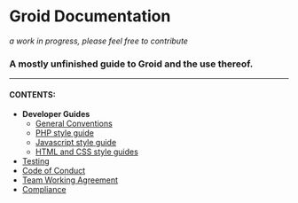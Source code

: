 # Groid Documentation

*a work in progress, please feel free to contribute*

### A mostly unfinished guide to Groid and the use thereof.

-----------------------------------------------------------------
#### CONTENTS:

- **Developer Guides**
  - [General Conventions](http://docs.groid.io/conventions)
  - [PHP style guide](http://docs.groid.io/php-guide)
  - [Javascript style guide](http://docs.groid.io/js-guide)
  - [HTML and CSS style guides](http://docs.groid.io/markup)
- [Testing](http://docs.groid.io/testing)
- [Code of Conduct](http://docs.groid.io/conduct)
- [Team Working Agreement](http://docs.groid.io/working-agreement)
- [Compliance](http://docs.groid.io/compliance)
